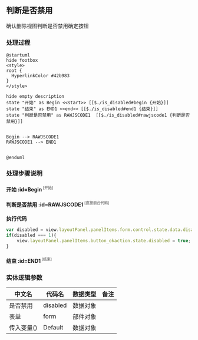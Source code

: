 ## 判断是否禁用 <!-- {docsify-ignore-all} -->

   确认删除视图判断是否禁用确定按钮

### 处理过程

```plantuml
@startuml
hide footbox
<style>
root {
  HyperlinkColor #42b983
}
</style>

hide empty description
state "开始" as Begin <<start>> [[$./is_disabled#begin {开始}]]
state "结束" as END1 <<end>> [[$./is_disabled#end1 {结束}]]
state "判断是否禁用" as RAWJSCODE1  [[$./is_disabled#rawjscode1 {判断是否禁用}]]


Begin --> RAWJSCODE1
RAWJSCODE1 --> END1


@enduml
```


### 处理步骤说明

#### 开始 :id=Begin<sup class="footnote-symbol"> <font color=gray size=1>[开始]</font></sup>




#### 判断是否禁用 :id=RAWJSCODE1<sup class="footnote-symbol"> <font color=gray size=1>[直接前台代码]</font></sup>



<p class="panel-title"><b>执行代码</b></p>

```javascript
var disabled = view.layoutPanel.panelItems.form.control.state.data.disabled;
if(disabled === 1){
    view.layoutPanel.panelItems.button_okaction.state.disabled = true;
}

```

#### 结束 :id=END1<sup class="footnote-symbol"> <font color=gray size=1>[结束]</font></sup>






### 实体逻辑参数

|    中文名   |    代码名    |  数据类型      |备注 |
| --------| --------| --------  | --------   |
|是否禁用|disabled|数据对象||
|表单|form|部件对象||
|传入变量(<i class="fa fa-check"/></i>)|Default|数据对象||
